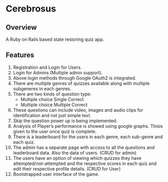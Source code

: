 # Cerebrosus



## Overview

A Ruby on Rails based state restoring quiz app.

## Features

1. Registration  and  Login  for  Users.
2. Login  for  Admins (Multiple admin support).
3. ​Above login methods through Google OAuth2 is integrated.
4. There  are  multiple  genres  of  quizzes  available  along with multiple 
   subgeneres in each genres.
5. There  are two  kinds  of  question  type:
   - Multiple  choice  Single  Correct
   - Multiple  choice  Multiple  Correct
6. These questions can include video, images and audio clips for identification
   and not just simple text.
7. Skip the question power up is being implemented.
8. ​Analysis  of  Player’s  performance  is  showed  using  google  graphs.  This
   ​is  given  to  the  user  once  quiz  is  complete. 
9. There  is  a  leaderboard  for  the  users  in  each  genre, each
   sub-genre and each quiz.
10. The  admin  has a  separate  page  with  access  to  all  the  questions
   and  leaderboard  data.  Also  the  data  of  users.  (CRUD  for  admin)
11. The  users  have  an  option  of  viewing  which  quizzes  they  have
    attempted/not-attempted  and  the  respective  scores  in  each  quiz and edit their
    respective profile details.  (CRUD for  User) 
12. Bootstrapped user  interface  of  the  game.